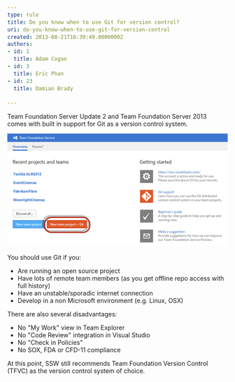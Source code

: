 ```yaml
---
type: rule
title: Do you know when to use Git for version control?
uri: do-you-know-when-to-use-git-for-version-control
created: 2013-08-21T16:39:49.0000000Z
authors:
- id: 1
  title: Adam Cogan
- id: 3
  title: Eric Phan
- id: 23
  title: Damian Brady

---
```


Team Foundation Server Update 2 and Team Foundation Server 2013 comes with built in support for Git as a version control system.
 
![ How you start using Git on TFS](git-screen.jpg)

You should use Git if you:

- Are running an open source project
- Have lots of remote team members (as you get offline repo access with full history)
- Have an unstable/sporadic internet connection
- Develop in a non Microsoft environment (e.g. Linux, OSX)


There are also several disadvantages:

- No "My Work" view in Team Explorer
- No "Code Review" integration in Visual Studio
- No "Check in Policies"
- No SOX, FDA or CFD-11 compliance


At this point, SSW still recommends Team Foundation Version Control (TFVC) as the version control system of choice.
